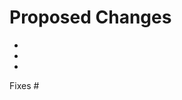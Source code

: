 <!--
SPDX-FileCopyrightText: 2025 SAP SE or an SAP affiliate company

SPDX-License-Identifier: Apache-2.0
-->

# Proposed Changes

-
-
-

Fixes #